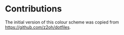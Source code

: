 # Contributions

The initial version of this colour scheme was copied from
https://github.com/z2oh/dotfiles.
